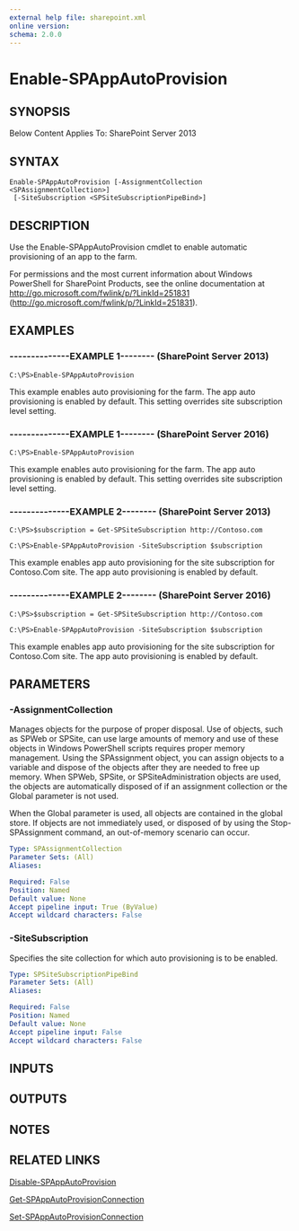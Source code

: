 ```yaml
---
external help file: sharepoint.xml
online version: 
schema: 2.0.0
---
```


# Enable-SPAppAutoProvision

## SYNOPSIS
Below Content Applies To: SharePoint Server 2013

## SYNTAX

```
Enable-SPAppAutoProvision [-AssignmentCollection <SPAssignmentCollection>]
 [-SiteSubscription <SPSiteSubscriptionPipeBind>]
```

## DESCRIPTION
Use the Enable-SPAppAutoProvision cmdlet to enable automatic provisioning of an app to the farm.

For permissions and the most current information about Windows PowerShell for SharePoint Products, see the online documentation at http://go.microsoft.com/fwlink/p/?LinkId=251831 (http://go.microsoft.com/fwlink/p/?LinkId=251831).

## EXAMPLES

### --------------EXAMPLE 1-------- (SharePoint Server 2013)
```
C:\PS>Enable-SPAppAutoProvision
```

This example enables auto provisioning for the farm.
The app auto provisioning is enabled by default.
This setting overrides site subscription level setting.

### --------------EXAMPLE 1-------- (SharePoint Server 2016)
```
C:\PS>Enable-SPAppAutoProvision
```

This example enables auto provisioning for the farm.
The app auto provisioning is enabled by default.
This setting overrides site subscription level setting.

### --------------EXAMPLE 2-------- (SharePoint Server 2013)
```
C:\PS>$subscription = Get-SPSiteSubscription http://Contoso.com

C:\PS>Enable-SPAppAutoProvision -SiteSubscription $subscription
```

This example enables app auto provisioning for the site subscription for Contoso.Com site.
The app auto provisioning is  enabled by default.

### --------------EXAMPLE 2-------- (SharePoint Server 2016)
```
C:\PS>$subscription = Get-SPSiteSubscription http://Contoso.com

C:\PS>Enable-SPAppAutoProvision -SiteSubscription $subscription
```

This example enables app auto provisioning for the site subscription for Contoso.Com site.
The app auto provisioning is  enabled by default.

## PARAMETERS

### -AssignmentCollection
Manages objects for the purpose of proper disposal.
Use of objects, such as SPWeb or SPSite, can use large amounts of memory and use of these objects in Windows PowerShell scripts requires proper memory management.
Using the SPAssignment object, you can assign objects to a variable and dispose of the objects after they are needed to free up memory.
When SPWeb, SPSite, or SPSiteAdministration objects are used, the objects are automatically disposed of if an assignment collection or the Global parameter is not used.

When the Global parameter is used, all objects are contained in the global store.
If objects are not immediately used, or disposed of by using the Stop-SPAssignment command, an out-of-memory scenario can occur.

```yaml
Type: SPAssignmentCollection
Parameter Sets: (All)
Aliases: 

Required: False
Position: Named
Default value: None
Accept pipeline input: True (ByValue)
Accept wildcard characters: False
```

### -SiteSubscription
Specifies the site collection for which auto provisioning is to be enabled.

```yaml
Type: SPSiteSubscriptionPipeBind
Parameter Sets: (All)
Aliases: 

Required: False
Position: Named
Default value: None
Accept pipeline input: False
Accept wildcard characters: False
```

## INPUTS

## OUTPUTS

## NOTES

## RELATED LINKS

[Disable-SPAppAutoProvision]()

[Get-SPAppAutoProvisionConnection]()

[Set-SPAppAutoProvisionConnection]()

